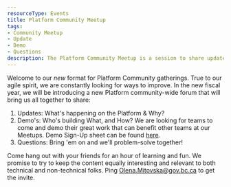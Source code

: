 ```yaml
---
resourceType: Events
title: Platform Community Meetup
tags:
- Community Meetup
- Update
- Demo
- Questions
description: The Platform Community Meetup is a session to share updates, demos, and questions.
---
```

Welcome to our *new* format for Platform Community gatherings. True to our agile spirit, we are constantly looking for ways to improve. In the new fiscal year, we will be introducing a new Platform community-wide forum that will bring us all together to share:

1.	Updates: What's happening on the Platform & Why?
2.	Demo's: Who's building What, and How? We are looking for teams to come and demo their great work that can benefit other teams at our Meetups. Demo Sign-Up sheet can be found [here](https://docs.google.com/spreadsheets/d/1ZUJbabPr8oxwjQuX8gYbKOWCPAUWSWzvAboywVafs88/edit?usp=sharing).
3.	Questions: Bring 'em on and we'll problem-solve together!

Come hang out with your friends for an hour of learning and fun. We promise to try to keep the content equally interesting and relevant to both technical and non-technical folks. Ping Olena.Mitovska@gov.bc.ca  to get the invite.